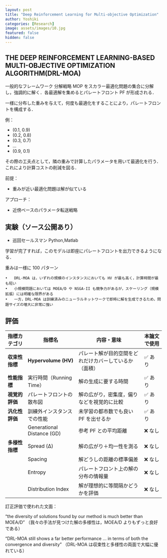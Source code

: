 ```yaml
---
layout: post
title: "Deep Reinforcement Learning for Multi-objective Optimization"
author: Yoshiki
categories: [Research]
image: assets/images/10.jpg
featured: false
hidden: false
---
```


## THE DEEP REINFORCEMENT LEARNING-BASED MULTI-OBJECTIVE OPTIMIZATION ALGORITHM(DRL-MOA)

一般的なフレームワーク
分解戦略
MOP をスカラー最適化問題の集合に分解し，強調的に解く．各最適解を集めるとパレートフロント PF が形成される．

一様に分布した重みを与えて，何度も最適化をすることにより，パレートフロントを構成する．

例：

- (0.1, 0.9)
- (0.2, 0.8)
- (0.3, 0.7)
- ...
- (0.9, 0.1)

その際の工夫点として，隣の重みで計算したパラメータを用いて最適化を行う．
これにより計算コストの削減を図る．

前提：

- 重みが近い最適化問題は解が似ている

アプローチ：

- 近傍ベースのパラメータ転送戦略

## 実験（ソース公開あり）

- 巡回セールスマン
  Python,Matlab

学習が完了すれば，このモデルは即座にパレートフロントを出力できるようになる．

重みは一様に 100 パターン

    •	DRL-MOA は，いずれの規模のインスタンスにおいても HV が最も高く，計算時間が最も短い
    •	小規模問題においては MOEA/D や NSGA-II も競争力があるが，スケーリング（規模拡張）には明確な限界がある
    •	一方，DRL-MOA は訓練済みのニューラルネットワークで即時に解を生成できるため，問題サイズの増大に非常に強い

## 評価

| 指標カテゴリ   | 指標名                     | 内容・意味                                             | 本論文で使用 |
| -------------- | -------------------------- | ------------------------------------------------------ | ------------ |
| **収束性指標** | **Hypervolume (HV)**       | パレート解が目的空間をどれだけカバーしているか（面積） | ✅ あり      |
| **性能指標**   | 実行時間（Running Time）   | 解の生成に要する時間                                   | ✅ あり      |
| **視覚的評価** | パレートフロントの散布図   | 解の広がり，密集度，偏りなどを視覚的に比較             | ✅ あり      |
| **汎化性評価** | 訓練外インスタンスでの性能 | 未学習の都市数でも良い PF を出せるか                   | ✅ あり      |
|                | Generational Distance (GD) | 参考 PF との平均距離                                   | ❌ なし      |
| **多様性指標** | Spread (Δ)                 | 解の広がり＋均一性を測る                               | ❌ なし      |
|                | Spacing                    | 解どうしの距離の標準偏差                               | ❌ なし      |
|                | Entropy                    | パレートフロント上の解の分布の情報量                   | ❌ なし      |
|                | Distribution Index         | 解が理想的に等間隔かどうかを評価                       | ❌ なし      |

訂正評価で使われた文面：

“the diversity of solutions found by our method is much better than MOEA/D”
（我々の手法が見つけた解の多様性は，MOEA/D よりもずっと良好である）

“DRL-MOA still shows a far better performance … in terms of both the convergence and diversity”
（DRL-MOA は収束性と多様性の両面で大幅に優れている）
